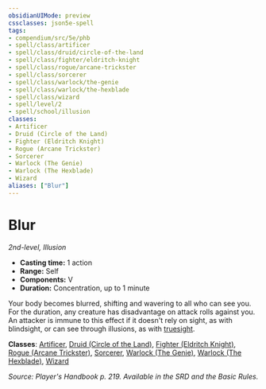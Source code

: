 ```yaml
---
obsidianUIMode: preview
cssclasses: json5e-spell
tags:
- compendium/src/5e/phb
- spell/class/artificer
- spell/class/druid/circle-of-the-land
- spell/class/fighter/eldritch-knight
- spell/class/rogue/arcane-trickster
- spell/class/sorcerer
- spell/class/warlock/the-genie
- spell/class/warlock/the-hexblade
- spell/class/wizard
- spell/level/2
- spell/school/illusion
classes:
- Artificer
- Druid (Circle of the Land)
- Fighter (Eldritch Knight)
- Rogue (Arcane Trickster)
- Sorcerer
- Warlock (The Genie)
- Warlock (The Hexblade)
- Wizard
aliases: ["Blur"]
---
```

# Blur
*2nd-level, Illusion*  

- **Casting time:** 1 action
- **Range:** Self
- **Components:** V
- **Duration:** Concentration, up to 1 minute

Your body becomes blurred, shifting and wavering to all who can see you. For the duration, any creature has disadvantage on attack rolls against you. An attacker is immune to this effect if it doesn't rely on sight, as with blindsight, or can see through illusions, as with [truesight](4-Resources/Compendium/rules/senses.md#truesight).

**Classes**: [Artificer](4-Resources/Compendium/classes/artificer-tce.md), [Druid (Circle of the Land)](4-Resources/Compendium/classes/druid-circle-of-the-land.md), [Fighter (Eldritch Knight)](4-Resources/Compendium/classes/fighter-eldritch-knight.md), [Rogue (Arcane Trickster)](4-Resources/Compendium/classes/rogue-arcane-trickster.md), [Sorcerer](4-Resources/Compendium/classes/sorcerer.md), [Warlock (The Genie)](4-Resources/Compendium/classes/warlock-the-genie-tce.md), [Warlock (The Hexblade)](4-Resources/Compendium/classes/warlock-the-hexblade-xge.md), [Wizard](4-Resources/Compendium/classes/wizard.md)

*Source: Player's Handbook p. 219. Available in the SRD and the Basic Rules.*